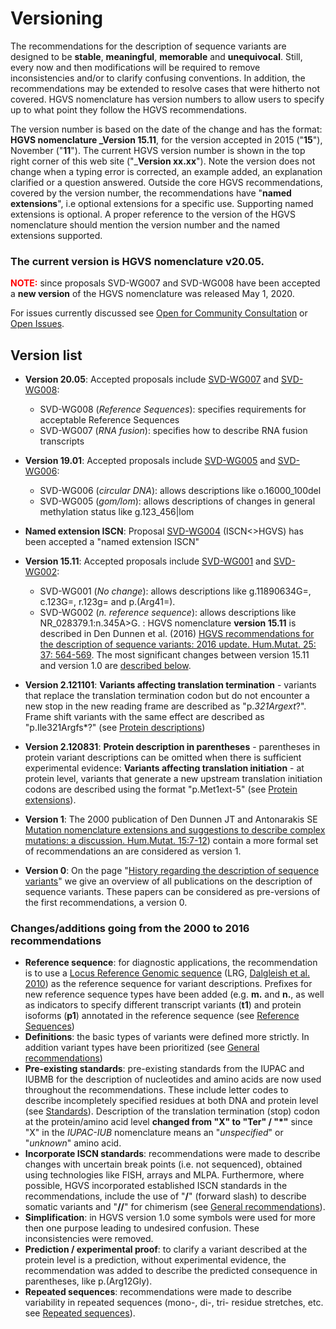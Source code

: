 # Versioning

The recommendations for the description of sequence variants are designed to be **stable**, **meaningful**, **memorable** and **unequivocal**. Still, every now and then modifications will be required to remove inconsistencies and/or to clarify confusing conventions. In addition, the recommendations may be extended to resolve cases that were hitherto not covered. HGVS nomenclature has version numbers to allow users to specify up to what point they follow the HGVS recommendations.

The version number is based on the date of the change and has the format: **HGVS nomenclature _Version 15.11**, for the version accepted in 2015 ("**15**"), November ("**11**"). The current HGVS version number is shown in the top right corner of this web site ("_**Version xx.xx**"). Note the version does not change when a typing error is corrected, an example added, an explanation clarified or a question answered. Outside the core HGVS recommendations, covered by the version number, the recommendations have "**named extensions**", i.e optional extensions for a specific use. Supporting named extensions is optional. A proper reference to the version of the HGVS nomenclature should mention the version number and the named extensions supported.

### The current version is HGVS nomenclature v20.05.

**<font color="red">NOTE:</font>** since proposals SVD-WG007 and SVD-WG008 have been accepted a **new version** of the HGVS nomenclature was released May 1, 2020.

For issues currently discussed see [Open for Community Consultation](../../consultation/) or [Open Issues](../../consultation/open-issues/).

## Version list

* **Version 20.05**: Accepted proposals include [SVD-WG007](../../consultation/SVD-WG007/) and [SVD-WG008](../../consultation/SVD-WG008/):
    * SVD-WG008 (_Reference Sequences_): specifies requirements for acceptable Reference Sequences  
    * SVD-WG007 (_RNA fusion_): specifies how to describe RNA fusion transcripts   

* **Version 19.01**: Accepted proposals include [SVD-WG005](../../consultation/SVD-WG005/) and [SVD-WG006](../../consultation/SVD-WG006/):
    * SVD-WG006 (_circular DNA_): allows descriptions like o.16000_100del  
    * SVD-WG005 (_gom/lom_): allows descriptions of changes in general methylation status like g.123_456|lom  

* **Named extension ISCN**: Proposal [SVD-WG004](../../consultation/SVD-WG004/) (ISCN<>HGVS) has been accepted a "named extension ISCN"

* **Version 15.11**: Accepted proposals include [SVD-WG001](../../consultation/SVD-WG001/) and [SVD-WG002](../../consultation/SVD-WG002/):
    * SVD-WG001 (_No change_): allows descriptions like g.11890634G=, c.123G=, r.123g= and p.(Arg41=).
    * SVD-WG002 (_n. reference sequence_): allows descriptions like NR_028379.1:n.345A>G.  : HGVS nomenclature **version 15.11** is described in Den Dunnen et al. (2016) [HGVS recommendations for the description of sequence variants: 2016 update. Hum.Mutat. 25: 37: 564-569](http://onlinelibrary.wiley.com/doi/10.1002/humu.22981/pdf). The most significant changes between version 15.11 and version 1.0 are [described below](#v1511). 

* **Version 2.121101**: **Variants affecting translation termination**  -  variants that replace the translation termination codon but do not encounter a new stop in the new reading frame are described as "p.*321Argext*?". Frame shift variants with the same effect are described as "p.Ile321Argfs*?" (see [Protein descriptions](../../recommendations/protein/extension))

* **Version 2.120831**: **Protein description in parentheses**  -  parentheses in protein variant descriptions can be omitted when there is sufficient experimental evidence: **Variants affecting translation initiation**  -  at protein level, variants that generate a new upstream translation initiation codons are described using the format "p.Met1ext-5" (see [Protein extensions](../../recommendations/protein/extension)).

* **Version 1**: The 2000 publication of Den Dunnen JT and Antonarakis SE [Mutation nomenclature extensions and suggestions to describe complex mutations: a discussion. Hum.Mutat. 15:7-12](http://www3.interscience.wiley.com/cgi-bin/fulltext/68503056/PDFSTART)) contain a more formal set of recommendations an are considered as version 1.

* **Version 0**: On the page "[History regarding the description of sequence variants](../history/)" we give an overview of all publications on the description of sequence variants. These papers can be considered as pre-versions of the first recommendations, a version 0.

<a name ="v1511"></a>
### Changes/additions going from the 2000 to 2016 recommendations 

* **Reference sequence**: for diagnostic applications, the recommendation is to use a [Locus Reference Genomic sequence](http://www.lrg-sequence.org/) (LRG, [Dalgleish et al. 2010](http://genomemedicine.com/content/2/4/24)) as the reference sequence for variant descriptions. Prefixes for new reference sequence types have been added (e.g. **m.** and **n.**, as well as indicators to specify different transcript variants (**t1**) and protein isoforms (**p1**) annotated in the reference sequence (see [Reference Sequences](../refseq#DNAc))
* **Definitions**: the basic types of variants were defined more strictly. In addition variant types have been prioritized (see [General recommendations](../../recommendations/general))
* **Pre-existing standards**: pre-existing standards from the IUPAC and IUBMB for the description of nucleotides and amino acids are now used throughout the recommendations. These include letter codes to describe incompletely specified residues at both DNA and protein level (see [Standards](../standards#aacode)). Description of the translation termination (stop) codon at the protein/amino acid level **changed from "X" to "Ter" / "*"** since "X" in the _IUPAC-IUB_ nomenclature means an "_unspecified_" or "_unknown_" amino acid.
* **Incorporate ISCN standards**: recommendations were made to describe changes with uncertain break points (i.e. not sequenced), obtained using technologies like FISH, arrays and MLPA. Furthermore, where possible, HGVS incorporated established ISCN standards in the recommendations, include the use of "**/**" (forward slash) to describe somatic variants and "**//**" for chimerism (see [General recommendations](../../recommendations/general)). 
* **Simplification**: in HGVS version 1.0 some symbols were used for more then one purpose leading to undesired confusion. These inconsistencies were removed.
* **Prediction / experimental proof**: to clarify a variant described at the protein level is a prediction, without experimental evidence, the recommendation was added to describe the predicted consequence in parentheses, like p.(Arg12Gly). 
* **Repeated sequences**: recommendations were made to describe variability in repeated sequences (mono-, di-, tri- residue stretches, etc. see [Repeated sequences](../../recommendations/DNA/repeated)).